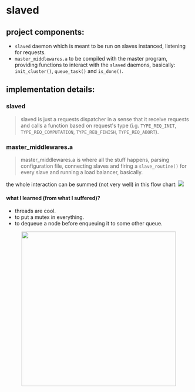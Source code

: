 # slaved  

## project components:
 - `slaved` daemon which is meant to be run on slaves instanced, listening for requests.
 - `master_middlewares.a` to be compiled with the master program, providing functions to interact with the `slaved` daemons, basically: `init_cluster()`, `queue_task()` and `is_done()`.

 ## implementation details:
 ### slaved
> slaved is just a requests dispatcher in a sense that it receive requests and calls a function based on request's type (i.g. `TYPE_REQ_INIT`, `TYPE_REQ_COMPUTATION`, `TYPE_REQ_FINISH`, `TYPE_REQ_ABORT`).
 ### master_middlewares.a
 > master_middlewares.a is where all the stuff happens, parsing configuration file, connecting slaves and firing a `slave_routine()` for every slave and running a load balancer, basically.
 
 the whole interaction can be summed (not very well) in this flow chart:
 ![](https://i.imgur.com/7gGhGew.png)
 #### what I learned (from what I suffered)?
 - threads are cool.
 - to put a mutex in everything.
 - to dequeue a node before enqueuing it to some other queue.
   
   
 <p align="center">
  <img src="https://i.imgur.com/06GvAzp.png" width=420>
</p>


